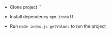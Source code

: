 - Clone project ``

- Install dependency `npm install`

- Run `node index.js getValues` to run the project
